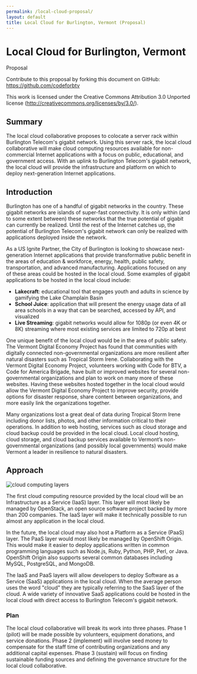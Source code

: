 ```yaml
---
permalink: /local-cloud-proposal/
layout: default
title: Local Cloud for Burlington, Vermont (Proposal)
---
```


Local Cloud for Burlington, Vermont
===================================

Proposal

Contribute to this proposal by forking this document on GitHub:  
<https://github.com/codeforbtv>

This work is licensed under the Creative Commons Attribution 3.0 Unported license (<http://creativecommons.org/licenses/by/3.0/>).

Summary
-------

The local cloud collaborative proposes to colocate a server rack within Burlington Telecom's gigabit network. Using this server rack, the local cloud collaborative will make cloud computing resources available for non-commercial Internet applications with a focus on public, educational, and government access. With an uplink to Burlington Telecom's gigabit network, the local cloud will provide the infrastructure and platform on which to deploy next-generation Internet applications.

Introduction
------------

Burlington has one of a handful of gigabit networks in the country. These gigabit networks are islands of super-fast connectivity. It is only within (and to some extent between) these networks that the true potential of gigabit can currently be realized. Until the rest of the Internet catches up, the potential of Burlington Telecom's gigabit network can only be realized with applications deployed inside the network.

As a US Ignite Partner, the City of Burlington is looking to showcase next-generation Internet applications that provide transformative public benefit in the areas of education & workforce, energy, health, public safety, transportation, and advanced manufacturing. Applications focused on any of these areas could be hosted in the local cloud. Some examples of gigabit applications to be hosted in the local cloud include:

* **Lakecraft**: educational tool that engages youth and adults in science by gamifying the Lake Champlain Basin
* **School Juice**: application that will present the energy usage data of all area schools in a way that can be searched, accessed by API, and visualized
* **Live Streaming**: gigabit networks would allow for 1080p (or even 4K or 8K) streaming where most existing services are limited to 720p at best

One unique benefit of the local cloud would be in the area of public safety. The Vermont Digital Economy Project has found that communities with digitally connected non-governmental organizations are more resilient after natural disasters such as Tropical Storm Irene. Collaborating with the Vermont Digital Economy Project, volunteers working with Code for BTV, a Code for America Brigade, have built or improved websites for several non-governmental organizations and plan to work on many more of these websites. Having these websites hosted together in the local cloud would allow the Vermont Digital Economy Project to improve security, provide options for disaster response, share content between organizations, and more easily link the organizations together.

Many organizations lost a great deal of data during Tropical Storm Irene including donor lists, photos, and other information critical to their operations. In addition to web hosting, services such as cloud storage and cloud backup could be provided in the local cloud. Local cloud hosting, cloud storage, and cloud backup services available to Vermont’s non-governmental organizations (and possibly local governments) would make Vermont a leader in resilience to natural disasters.

Approach
--------

![cloud computing layers](http://upload.wikimedia.org/wikipedia/commons/3/3c/Cloud_computing_layers.png "cloud computing layers")

The first cloud computing resource provided by the local cloud will be an Infrastructure as a Service (IaaS) layer. This layer will most likely be managed by OpenStack, an open source software project backed by more than 200 companies. The IaaS layer will make it technically possible to run almost any application in the local cloud.

In the future, the local cloud may also host a Platform as a Service (PaaS) layer. The PaaS layer would most likely be managed by OpenShift Origin. This would make it easier to deploy applications written in common programming languages such as Node.js, Ruby, Python, PHP, Perl, or Java. OpenShift Origin also supports several common databases including MySQL, PostgreSQL, and MongoDB.

The IaaS and PaaS layers will allow developers to deploy Software as a Service (SaaS) applications in the local cloud. When the average person uses the word "cloud" they are typically referring to the SaaS layer of the cloud. A wide variety of innovative SaaS applications could be hosted in the local cloud with direct access to Burlington Telecom's gigabit network.

### Plan

The local cloud collaborative will break its work into three phases. Phase 1 (pilot) will be made possible by volunteers, equipment donations, and service donations. Phase 2 (implement) will involve seed money to compensate for the staff time of contributing organizations and any additional capital expenses. Phase 3 (sustain) will focus on finding sustainable funding sources and defining the governance structure for the local cloud collaborative.
